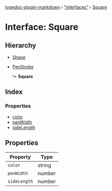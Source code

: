 [typedoc-plugin-markdown](../README.md) › ["interfaces"](../modules/_interfaces_.md) › [Square](_interfaces_.square.md)

# Interface: Square

## Hierarchy

* [Shape](_interfaces_.shape.md)

* [PenStroke](_interfaces_.penstroke.md)

  ↳ **Square**

## Index

### Properties

* [color](_interfaces_.square.md#color)
* [penWidth](_interfaces_.square.md#penwidth)
* [sideLength](_interfaces_.square.md#sidelength)

## Properties

Property | Type |
------ | ------ |
`color` | string |
`penWidth` | number |
`sideLength` | number |
